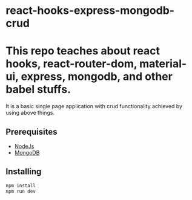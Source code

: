 # react-hooks-express-mongodb-crud

# This repo teaches about react hooks, react-router-dom, material-ui, express, mongodb, and other babel stuffs.
  It is a basic single page application with crud functionality achieved by using above things.

## Prerequisites
* [NodeJs](https://nodejs.org/en/download/)
* [MongoDB](https://www.mongodb.com/download-center/community)

## Installing

```bash
npm install
npm run dev
```


